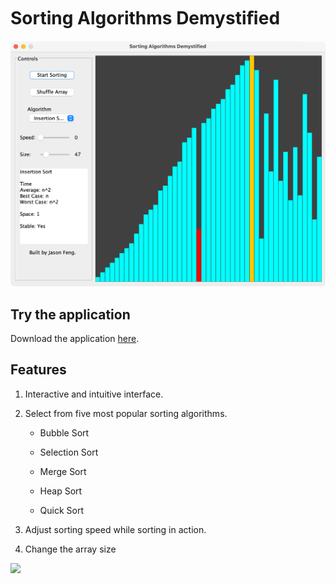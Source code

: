 # Sorting Algorithms Demystiﬁed

![](assets/screen-shot1.png)



## Try the application

Download the application [here](https://github.com/dyckia/sorting-algorithms-demystified/tree/master/out/artifacts/SortingAlgorithmsDemystied_jar).

## Features

1. Interactive and intuitive interface. 

2. Select from five most popular sorting algorithms. 

   - Bubble Sort
   - Selection Sort
   - Merge Sort
   - Heap Sort

   - Quick Sort

3. Adjust sorting speed while sorting in action.

3. Change the array size

![](assets/screen-shot2.png)

